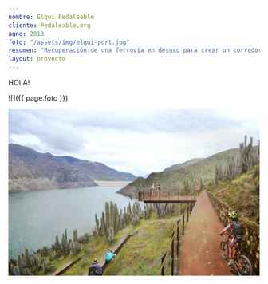 ```yaml
---
nombre: Elqui Pedaleable
cliente: Pedaleable.org
agno: 2013
foto: "/assets/img/elqui-port.jpg"
resumen: "Recuperación de una ferrovía en desuso para crear un corredor de movilidad activa en el valle del elqui, región de Coquimbo"
layout: proyecto
---
```

HOLA!

![]({{ page.foto }})

![](/assets/img/elqui-1.jpg)
